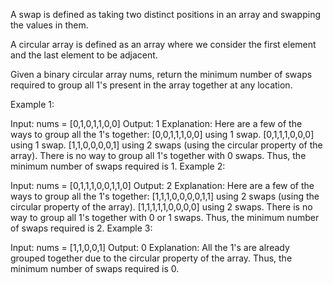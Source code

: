 A swap is defined as taking two distinct positions in an array and swapping the values in them.

A circular array is defined as an array where we consider the first element and the last element to be adjacent.

Given a binary circular array nums, return the minimum number of swaps required to group all 1's present in the array together at any location.

 

Example 1:

Input: nums = [0,1,0,1,1,0,0]
Output: 1
Explanation: Here are a few of the ways to group all the 1's together:
[0,0,1,1,1,0,0] using 1 swap.
[0,1,1,1,0,0,0] using 1 swap.
[1,1,0,0,0,0,1] using 2 swaps (using the circular property of the array).
There is no way to group all 1's together with 0 swaps.
Thus, the minimum number of swaps required is 1.
Example 2:

Input: nums = [0,1,1,1,0,0,1,1,0]
Output: 2
Explanation: Here are a few of the ways to group all the 1's together:
[1,1,1,0,0,0,0,1,1] using 2 swaps (using the circular property of the array).
[1,1,1,1,1,0,0,0,0] using 2 swaps.
There is no way to group all 1's together with 0 or 1 swaps.
Thus, the minimum number of swaps required is 2.
Example 3:

Input: nums = [1,1,0,0,1]
Output: 0
Explanation: All the 1's are already grouped together due to the circular property of the array.
Thus, the minimum number of swaps required is 0.
